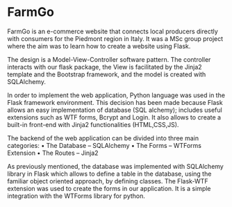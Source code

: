 # FarmGo

FarmGo is an e-commerce website that connects local producers directly with consumers for the Piedmont region in Italy.
It was a MSc group project where the aim was to learn how to create a website using Flask.

The design is a Model-View-Controller software pattern. 
The controller interacts with our flask package, the View is facilitated by the Jinja2 template and the Bootstrap framework,
and the model is created with SQLAlchemy.

In order to implement the web application, Python language was used in  the Flask framework environment. 
This decision has been made because Flask allows an easy implementation of database (SQL alchemy); 
includes useful extensions such as WTF forms, Bcrypt and Login. 
It also allows to create a built-in front-end with Jinja2 functionalities (HTML,CSS,JS).

The backend of the web application can be divided into three main categories:
• The Database – SQLAlchemy
• The Forms – WTForms Extension
• The Routes – Jinja2

As previously mentioned, the database was implemented with SQLAlchemy library in Flask which allows to define a table in the database, 
using the familiar object oriented approach, by defining classes.
The Flask-WTF extension was used to create the forms in our application. It is a simple integration with the WTForms library for python.
